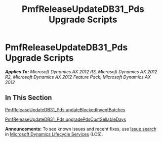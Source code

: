 ﻿---
title: PmfReleaseUpdateDB31_Pds Upgrade Scripts
TOCTitle: PmfReleaseUpdateDB31_Pds Upgrade Scripts
ms:assetid: c46a8cf4-c2f9-4b88-aa9f-2e13705c3452
ms:mtpsurl: https://msdn.microsoft.com/en-us/library/JJ686869(v=AX.60)
ms:contentKeyID: 49711066
ms.date: 05/18/2015
mtps_version: v=AX.60
---

# PmfReleaseUpdateDB31\_Pds Upgrade Scripts 


_**Applies To:** Microsoft Dynamics AX 2012 R3, Microsoft Dynamics AX 2012 R2, Microsoft Dynamics AX 2012 Feature Pack, Microsoft Dynamics AX 2012_

## In This Section

[PmfReleaseUpdateDB31\_Pds.updateBlockedInventBatches](pmfreleaseupdatedb31-pds-updateblockedinventbatches.md)

[PmfReleaseUpdateDB31\_Pds.upgradePdsCustSellableDays](pmfreleaseupdatedb31-pds-upgradepdscustsellabledays.md)

  
**Announcements:** To see known issues and recent fixes, use [Issue search](http://go.microsoft.com/fwlink/?linkid=389258) in [Microsoft Dynamics Lifecycle Services](http://go.microsoft.com/fwlink/?linkid=306505) (LCS).

